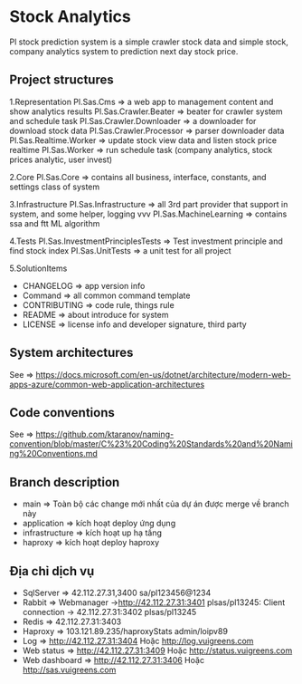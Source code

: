 ﻿# Stock Analytics

Pl stock prediction system is a  simple crawler stock data and simple stock, company analytics system to prediction next day stock price.

## Project structures

 1.Representation
  Pl.Sas.Cms => a web app to management content and show analytics results
  Pl.Sas.Crawler.Beater => beater for crawler system and schedule task
  Pl.Sas.Crawler.Downloader => a downloader for download stock data
  Pl.Sas.Crawler.Processor => parser downloader data
  Pl.Sas.Realtime.Worker => update stock view data and listen stock price realtime
  Pl.Sas.Worker => run schedule task (company analytics, stock prices analytic, user invest)

 2.Core
  Pl.Sas.Core => contains all business, interface, constants, and settings class of system

 3.Infrastructure
  Pl.Sas.Infrastructure => all 3rd part provider that support in system, and some helper, logging vvv
  Pl.Sas.MachineLearning => contains ssa and ftt ML algorithm

 4.Tests
  Pl.Sas.InvestmentPrinciplesTests => Test investment principle and find stock index
  Pl.Sas.UnitTests => a unit test for all project

 5.SolutionItems

- CHANGELOG => app version info
- Command => all common command template
- CONTRIBUTING => code rule, things rule
- README => about introduce for system
- LICENSE => license info and developer signature, third party

## System architectures

 See => <https://docs.microsoft.com/en-us/dotnet/architecture/modern-web-apps-azure/common-web-application-architectures>

## Code conventions

 See => <https://github.com/ktaranov/naming-convention/blob/master/C%23%20Coding%20Standards%20and%20Naming%20Conventions.md>

## Branch description

- main => Toàn bộ các change mới nhất của dự án được merge về branch này
- application => kích hoạt deploy ứng dụng
- infrastructure => kích hoạt up hạ tầng
- haproxy => kích hoạt deploy haproxy

## Địa chỉ dịch vụ

- SqlServer => 42.112.27.31,3400  sa/pl123456@1234
- Rabbit => Webmanager -><http://42.112.27.31:3401>  plsas/pl13245: Client connection -> 42.112.27.31:3402  plsas/pl13245
- Redis => 42.112.27.31:3403
- Haproxy => 103.121.89.235/haproxyStats  admin/loipv89
- Log => <http://42.112.27.31:3404> Hoặc <http://log.vuigreens.com>
- Web status => <http://42.112.27.31:3409> Hoặc <http://status.vuigreens.com>
- Web dashboard => <http://42.112.27.31:3406> Hoặc <http://sas.vuigreens.com>

